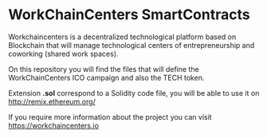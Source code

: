 # WorkChainCenters SmartContracts

Workchaincenters is a decentralized technological platform based on Blockchain that will manage technological centers of entrepreneurship and coworking (shared work spaces).

On this repository you will find the files that will define the WorkChainCenters ICO campaign and also the TECH token.

Extension **.sol** correspond to a Solidity code file, you will be able to use it on http://remix.ethereum.org/

If you require more information about the project you can visit https://workchaincenters.io
